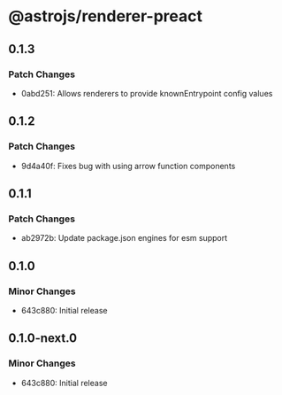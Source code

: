 # @astrojs/renderer-preact

## 0.1.3

### Patch Changes

- 0abd251: Allows renderers to provide knownEntrypoint config values

## 0.1.2

### Patch Changes

- 9d4a40f: Fixes bug with using arrow function components

## 0.1.1

### Patch Changes

- ab2972b: Update package.json engines for esm support

## 0.1.0

### Minor Changes

- 643c880: Initial release

## 0.1.0-next.0

### Minor Changes

- 643c880: Initial release
